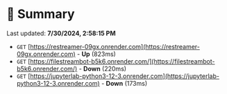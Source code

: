 # 📖 Summary
Last updated: **7/30/2024, 2:58:15 PM**

- `GET` [https://restreamer-09gx.onrender.com](https://restreamer-09gx.onrender.com) - **Up** (823ms)
- `GET` [https://filestreambot-b5k6.onrender.com/](https://filestreambot-b5k6.onrender.com/) - **Down** (220ms)
- `GET` [https://jupyterlab-python3-12-3.onrender.com](https://jupyterlab-python3-12-3.onrender.com) - **Down** (173ms)
